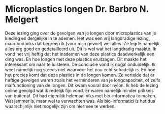 # Microplastics longen Dr. Barbro N. Melgert
Deze lezing ging over de gevolgen van je longen door microplastics van je kleding en dergelijke
in te ademen. Het was een vrij langdradige lezing, maar ondanks dat begreep ik (voor mijn
gevoel) wel alles. Ze legde namelijk alles erg goed en gedetailleerd uit. Dit is wel wat het
langdradig maakte.
Ik vond het vrij heftig dat het inademen van deze plastics daadwerkelijk een ding was. En hoe
longen met deze plastics eruitzagen. Dit maakte het interessant om naar te luisteren.
De conclusie vond ik nogal onduidelijk. Ik weet namelijk nog steeds niet waarvoor het nou echt
schadelijk is. En hoe het precies komt dat deze plastics in de longen komen. Ze vertelde dat er
heftige gevolgen waren zoals het verminderen van je longcapaciteit, of zelfs malfunctioning van
de longen. Dit kwam vooral door nylon.
Ik heb de lezing online gevolgd wat ik redelijk fijn vond. Er waren namelijk minder prikkels van
buitenaf. Dit had eigenlijk helemaal niks met bio-informatica te maken. Wat jammer is, maar wel
te verwachten was. Als bio-informatici is het dus waarschijnlijk niet mogelijk zijn om hiermee te
werken.